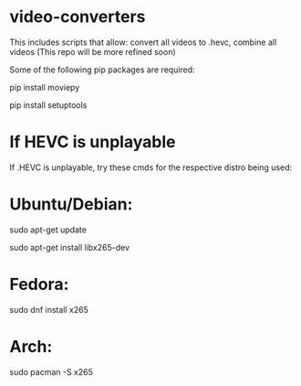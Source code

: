 # video-converters
This includes scripts that allow: convert all videos to .hevc, combine all videos (This repo will be more refined soon)

Some of the following pip packages are required:

pip install moviepy

pip install setuptools

# If HEVC is unplayable

If .HEVC is unplayable, try these cmds for the respective distro being used:

# Ubuntu/Debian:

sudo apt-get update

sudo apt-get install libx265-dev


# Fedora:

sudo dnf install x265


# Arch:

sudo pacman -S x265
